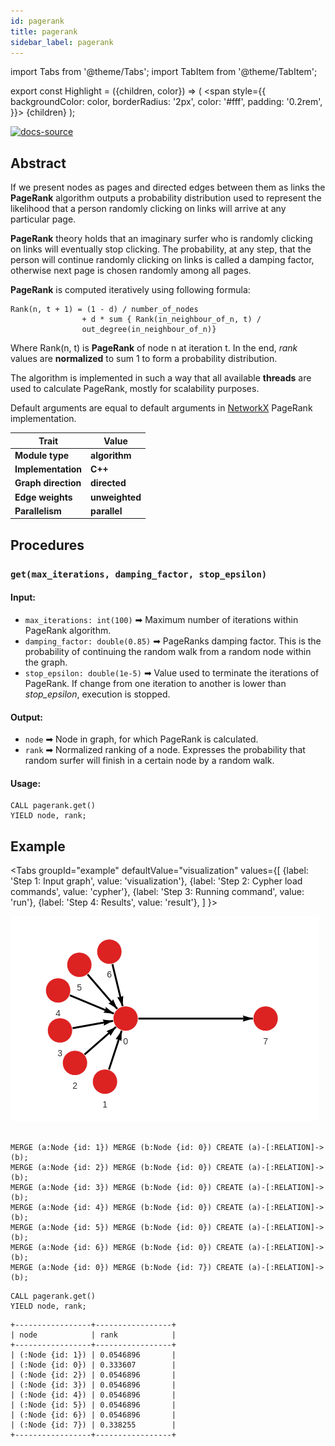 ```yaml
---
id: pagerank
title: pagerank
sidebar_label: pagerank
---
```


import Tabs from '@theme/Tabs';
import TabItem from '@theme/TabItem';

export const Highlight = ({children, color}) => (
  <span
    style={{
      backgroundColor: color,
      borderRadius: '2px',
      color: '#fff',
      padding: '0.2rem',
    }}>
    {children}
  </span>
);

[![docs-source](https://img.shields.io/badge/source-pagerank-FB6E00?logo=github&style=for-the-badge)](https://github.com/memgraph/mage/blob/main/cpp/pagerank_module/pagerank_module.cpp)


## Abstract

If we present nodes as pages and directed edges between them as links the **PageRank** algorithm outputs a probability distribution used to represent the likelihood that a person randomly clicking on links will arrive at any particular page.

**PageRank** theory holds that an imaginary surfer who is randomly clicking on links will eventually stop clicking. The probability, at any step, that the person will continue randomly clicking on links is called a damping factor, otherwise next page is chosen randomly among all pages.

**PageRank** is computed iteratively using following formula:

```
Rank(n, t + 1) = (1 - d) / number_of_nodes
                + d * sum { Rank(in_neighbour_of_n, t) /
                out_degree(in_neighbour_of_n)}
```

Where Rank(n, t) is **PageRank** of node n at iteration t. In the end, *rank* values are **normalized** to sum 1 to form a probability distribution.

The algorithm is implemented in such a way that all available **threads** are used to calculate PageRank, mostly for scalability purposes.

Default arguments are equal to default arguments in [NetworkX](https://networkx.org/documentation/stable/reference/algorithms/generated/networkx.algorithms.link_analysis.pagerank_alg.pagerank.html) PageRank implementation.

| Trait               | Value                                                 |
| ------------------- | ----------------------------------------------------- |
| **Module type**     | <Highlight color="#FB6E00">**algorithm**</Highlight>  |
| **Implementation**  | <Highlight color="#FB6E00">**C++**</Highlight>        |
| **Graph direction** | <Highlight color="#FB6E00">**directed**</Highlight>   |
| **Edge weights**    | <Highlight color="#FB6E00">**unweighted**</Highlight> |
| **Parallelism**     | <Highlight color="#FB6E00">**parallel**</Highlight>   |

## Procedures

### `get(max_iterations, damping_factor, stop_epsilon)`

#### Input:

* `max_iterations: int(100)` ➡ Maximum number of iterations within PageRank algorithm.
* `damping_factor: double(0.85)` ➡ PageRanks damping factor. This is the  probability of continuing the random walk from a random node within the graph.
* `stop_epsilon: double(1e-5)` ➡ Value used to terminate the iterations of PageRank. If change from one iteration to another is lower than *stop_epsilon*, execution is stopped.

#### Output:

* `node` ➡ Node in graph, for which PageRank is calculated.
* `rank` ➡ Normalized ranking of a node. Expresses the probability that random surfer will finish in a certain node by a random walk.

#### Usage:
```cypher
CALL pagerank.get()
YIELD node, rank;
```

## Example

<Tabs
  groupId="example"
  defaultValue="visualization"
  values={[
    {label: 'Step 1: Input graph', value: 'visualization'},
    {label: 'Step 2: Cypher load commands', value: 'cypher'},
    {label: 'Step 3: Running command', value: 'run'},
    {label: 'Step 4: Results', value: 'result'},
  ]
}>
  <TabItem value="visualization">

  <img src="/mage/data/query-modules/python/pagerank/pagerank-1.png"/>

  </TabItem>


  <TabItem value="cypher">

```cypher

MERGE (a:Node {id: 1}) MERGE (b:Node {id: 0}) CREATE (a)-[:RELATION]->(b);
MERGE (a:Node {id: 2}) MERGE (b:Node {id: 0}) CREATE (a)-[:RELATION]->(b);
MERGE (a:Node {id: 3}) MERGE (b:Node {id: 0}) CREATE (a)-[:RELATION]->(b);
MERGE (a:Node {id: 4}) MERGE (b:Node {id: 0}) CREATE (a)-[:RELATION]->(b);
MERGE (a:Node {id: 5}) MERGE (b:Node {id: 0}) CREATE (a)-[:RELATION]->(b);
MERGE (a:Node {id: 6}) MERGE (b:Node {id: 0}) CREATE (a)-[:RELATION]->(b);
MERGE (a:Node {id: 0}) MERGE (b:Node {id: 7}) CREATE (a)-[:RELATION]->(b);
```

  </TabItem>

  <TabItem value="run">

```cypher
CALL pagerank.get()
YIELD node, rank;
```

  </TabItem>


  <TabItem value="result">

```plaintext
+-----------------+-----------------+
| node            | rank            |
+-----------------+-----------------+
| (:Node {id: 1}) | 0.0546896       |
| (:Node {id: 0}) | 0.333607        |
| (:Node {id: 2}) | 0.0546896       |
| (:Node {id: 3}) | 0.0546896       |
| (:Node {id: 4}) | 0.0546896       |
| (:Node {id: 5}) | 0.0546896       |
| (:Node {id: 6}) | 0.0546896       |
| (:Node {id: 7}) | 0.338255        |
+-----------------+-----------------+
```

  </TabItem>

</Tabs>
